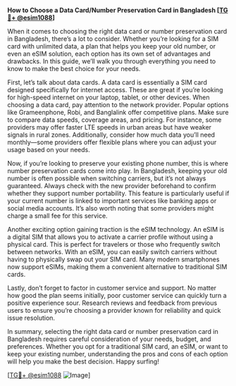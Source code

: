 **How to Choose a Data Card/Number Preservation Card in Bangladesh [[TG💪+ @esim1088](https://t.me/s/esim1088)]**

When it comes to choosing the right data card or number preservation card in Bangladesh, there’s a lot to consider. Whether you’re looking for a SIM card with unlimited data, a plan that helps you keep your old number, or even an eSIM solution, each option has its own set of advantages and drawbacks. In this guide, we’ll walk you through everything you need to know to make the best choice for your needs.

First, let’s talk about data cards. A data card is essentially a SIM card designed specifically for internet access. These are great if you’re looking for high-speed internet on your laptop, tablet, or other devices. When choosing a data card, pay attention to the network provider. Popular options like Grameenphone, Robi, and Banglalink offer competitive plans. Make sure to compare data speeds, coverage areas, and pricing. For instance, some providers may offer faster LTE speeds in urban areas but have weaker signals in rural zones. Additionally, consider how much data you’ll need monthly—some providers offer flexible plans where you can adjust your usage based on your needs.

Now, if you’re looking to preserve your existing phone number, this is where number preservation cards come into play. In Bangladesh, keeping your old number is often possible when switching carriers, but it’s not always guaranteed. Always check with the new provider beforehand to confirm whether they support number portability. This feature is particularly useful if your current number is linked to important services like banking apps or social media accounts. It’s also worth noting that some providers might charge a small fee for this service.

Another exciting option gaining traction is the eSIM technology. An eSIM is a digital SIM that allows you to activate a carrier profile without using a physical card. This is perfect for travelers or those who frequently switch between networks. With an eSIM, you can easily switch carriers without having to physically swap out your SIM card. Many modern smartphones now support eSIMs, making them a convenient alternative to traditional SIM cards.

Lastly, don’t forget to factor in customer service and support. No matter how good the plan seems initially, poor customer service can quickly turn a positive experience sour. Research reviews and feedback from previous users to ensure you’re choosing a provider known for reliability and quick issue resolution.

In summary, selecting the right data card or number preservation card in Bangladesh requires careful consideration of your needs, budget, and preferences. Whether you opt for a traditional SIM card, an eSIM, or want to keep your existing number, understanding the pros and cons of each option will help you make the best decision. Happy surfing!

[[TG💪+ @esim1088](https://t.me/s/esim1088) ![Image](https://i.postimg.cc/Y0z9fWf4/image.png)]